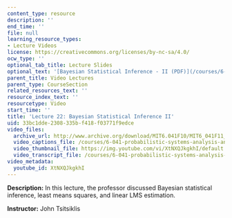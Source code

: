 ```yaml
---
content_type: resource
description: ''
end_time: ''
file: null
learning_resource_types:
- Lecture Videos
license: https://creativecommons.org/licenses/by-nc-sa/4.0/
ocw_type: ''
optional_tab_title: Lecture Slides
optional_text: '[Bayesian Statistical Inference - II (PDF)](/courses/6-041-probabilistic-systems-analysis-and-applied-probability-fall-2010/resources/mit6_041f10_l22)'
parent_title: Video Lectures
parent_type: CourseSection
related_resources_text: ''
resource_index_text: ''
resourcetype: Video
start_time: ''
title: 'Lecture 22: Bayesian Statistical Inference II'
uid: 33bc1dde-2308-335b-f418-f03771f9edce
video_files:
  archive_url: http://www.archive.org/download/MIT6.041F10/MIT6_041F11_lec22_300k.mp4
  video_captions_file: /courses/6-041-probabilistic-systems-analysis-and-applied-probability-fall-2010/410ff7b307665922a7a06ee4a0599425_XtNXQJkgkhI.vtt
  video_thumbnail_file: https://img.youtube.com/vi/XtNXQJkgkhI/default.jpg
  video_transcript_file: /courses/6-041-probabilistic-systems-analysis-and-applied-probability-fall-2010/85259982fe803a68a0d5ae5975da1cb3_XtNXQJkgkhI.pdf
video_metadata:
  youtube_id: XtNXQJkgkhI
---
```


**Description:** In this lecture, the professor discussed Bayesian statistical inference, least means squares, and linear LMS estimation.

**Instructor:** John Tsitsiklis

